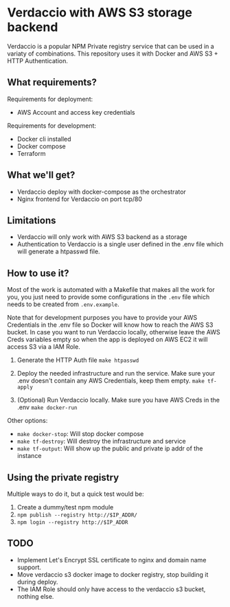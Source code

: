 # Verdaccio with AWS S3 storage backend

Verdaccio is a popular NPM Private registry service that can be used in a variaty of combinations. This repository uses it with Docker and AWS S3 + HTTP Authentication.

## What requirements?

Requirements for deployment:

- AWS Account and access key credentials

Requirements for development:

- Docker cli installed
- Docker compose
- Terraform

## What we'll get?

- Verdaccio deploy with docker-compose as the orchestrator
- Nginx frontend for Verdaccio on port tcp/80

## Limitations

- Verdaccio will only work with AWS S3 backend as a storage
- Authentication to Verdaccio is a single user defined in the .env file which will generate a htpasswd file.

## How to use it?

Most of the work is automated with a Makefile that makes all the work for you, you just need to provide some configurations in the `.env` file which needs to be created from `.env.example`.

Note that for development purposes you have to provide your AWS Credentials in the .env file so Docker will know how to reach the AWS S3 bucket. In case you want to run Verdaccio locally, otherwise leave the AWS Creds variables empty so when the app is deployed on AWS EC2 it will access S3 via a IAM Role.

1. Generate the HTTP Auth file
`make htpasswd`

2. Deploy the needed infrastructure and run the service. Make sure your .env doesn't contain any AWS Credentials, keep them empty.
`make tf-apply`

3. (Optional) Run Verdaccio locally. Make sure you have AWS Creds in the .env
`make docker-run`

Other options:

- `make docker-stop`: Will stop docker compose
- `make tf-destroy`: Will destroy the infrastructure and service
- `make tf-output`: Will show up the public and private ip addr of the instance

## Using the private registry

Multiple ways to do it, but a quick test would be:

1. Create a dummy/test npm module
2. `npm publish --registry http://$IP_ADDR/`
3. `npm login --registry http://$IP_ADDR`

## TODO

- Implement Let's Encrypt SSL certificate to nginx and domain name support.
- Move verdaccio s3 docker image to docker registry, stop building it during deploy.
- The IAM Role should only have access to the verdaccio s3 bucket, nothing else.
